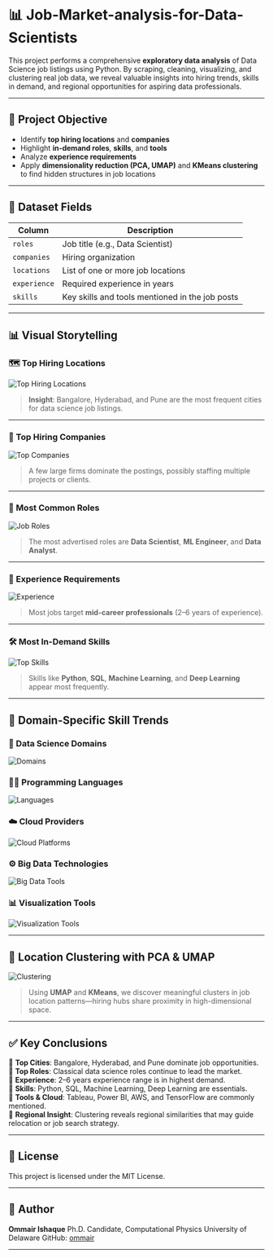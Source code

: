 # 📊 Job-Market-analysis-for-Data-Scientists

This project performs a comprehensive **exploratory data analysis** of Data Science job listings using Python. By scraping, cleaning, visualizing, and clustering real job data, we reveal valuable insights into hiring trends, skills in demand, and regional opportunities for aspiring data professionals.

---

## 🧾 Project Objective

- Identify **top hiring locations** and **companies**
- Highlight **in-demand roles**, **skills**, and **tools**
- Analyze **experience requirements**
- Apply **dimensionality reduction (PCA, UMAP)** and **KMeans clustering** to find hidden structures in job locations

---

## 📁 Dataset Fields

| Column      | Description                                      |
|-------------|--------------------------------------------------|
| `roles`     | Job title (e.g., Data Scientist)                |
| `companies` | Hiring organization                             |
| `locations` | List of one or more job locations               |
| `experience`| Required experience in years                    |
| `skills`    | Key skills and tools mentioned in the job posts |

---

## 📊 Visual Storytelling

### 🗺️ Top Hiring Locations

![Top Hiring Locations](figures/top_locations.png)

> **Insight**: Bangalore, Hyderabad, and Pune are the most frequent cities for data science job listings.

---

### 🏢 Top Hiring Companies

![Top Companies](figures/top_companies.png)

> A few large firms dominate the postings, possibly staffing multiple projects or clients.

---

### 💼 Most Common Roles

![Job Roles](figures/top_roles.png)

> The most advertised roles are **Data Scientist**, **ML Engineer**, and **Data Analyst**.

---

### 🧪 Experience Requirements

![Experience](figures/experience_distribution.png)

> Most jobs target **mid-career professionals** (2–6 years of experience).

---

### 🛠️ Most In-Demand Skills

![Top Skills](figures/top_skills.png)

> Skills like **Python**, **SQL**, **Machine Learning**, and **Deep Learning** appear most frequently.

---

## 🧠 Domain-Specific Skill Trends

### 🔬 Data Science Domains

![Domains](figures/domains.png)

### 🧑‍💻 Programming Languages

![Languages](figures/languages.png)

### ☁️ Cloud Providers

![Cloud Platforms](figures/clouds.png)

### ⚙️ Big Data Technologies

![Big Data Tools](figures/bigdata.png)

### 📊 Visualization Tools

![Visualization Tools](figures/visualization_tools.png)

---

## 🧭 Location Clustering with PCA & UMAP

![Clustering](figures/clustering_pca_umap.png)

> Using **UMAP** and **KMeans**, we discover meaningful clusters in job location patterns—hiring hubs share proximity in high-dimensional space.

---

## ✅ Key Conclusions

📌 **Top Cities**: Bangalore, Hyderabad, and Pune dominate job opportunities.  
📌 **Top Roles**: Classical data science roles continue to lead the market.  
📌 **Experience**: 2–6 years experience range is in highest demand.  
📌 **Skills**: Python, SQL, Machine Learning, Deep Learning are essentials.  
📌 **Tools & Cloud**: Tableau, Power BI, AWS, and TensorFlow are commonly mentioned.  
📌 **Regional Insight**: Clustering reveals regional similarities that may guide relocation or job search strategy.

---

## 💼 License

This project is licensed under the MIT License.

---

## 👤 Author

**Ommair Ishaque**
Ph.D. Candidate, Computational Physics
University of Delaware
GitHub: [ommair](https://github.com/ommair)

---
